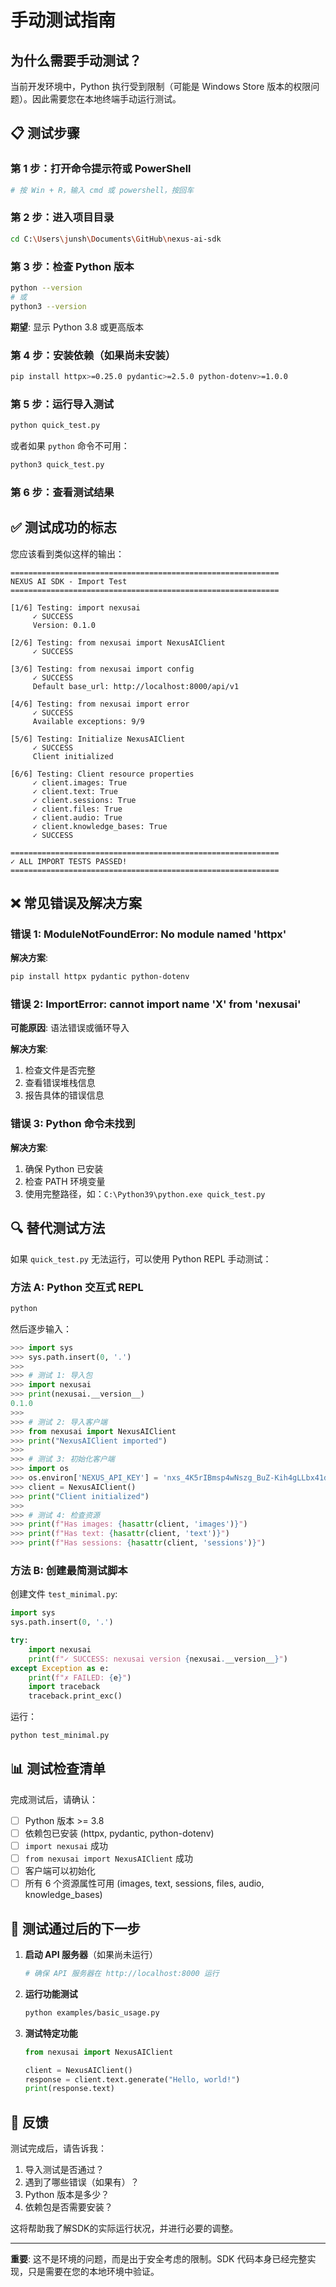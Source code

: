 # 手动测试指南

## 为什么需要手动测试？

当前开发环境中，Python 执行受到限制（可能是 Windows Store 版本的权限问题）。因此需要您在本地终端手动运行测试。

## 📋 测试步骤

### 第 1 步：打开命令提示符或 PowerShell

```powershell
# 按 Win + R，输入 cmd 或 powershell，按回车
```

### 第 2 步：进入项目目录

```bash
cd C:\Users\junsh\Documents\GitHub\nexus-ai-sdk
```

### 第 3 步：检查 Python 版本

```bash
python --version
# 或
python3 --version
```

**期望**: 显示 Python 3.8 或更高版本

### 第 4 步：安装依赖（如果尚未安装）

```bash
pip install httpx>=0.25.0 pydantic>=2.5.0 python-dotenv>=1.0.0
```

### 第 5 步：运行导入测试

```bash
python quick_test.py
```

或者如果 `python` 命令不可用：

```bash
python3 quick_test.py
```

### 第 6 步：查看测试结果

## ✅ 测试成功的标志

您应该看到类似这样的输出：

```
============================================================
NEXUS AI SDK - Import Test
============================================================

[1/6] Testing: import nexusai
     ✓ SUCCESS
     Version: 0.1.0

[2/6] Testing: from nexusai import NexusAIClient
     ✓ SUCCESS

[3/6] Testing: from nexusai import config
     ✓ SUCCESS
     Default base_url: http://localhost:8000/api/v1

[4/6] Testing: from nexusai import error
     ✓ SUCCESS
     Available exceptions: 9/9

[5/6] Testing: Initialize NexusAIClient
     ✓ SUCCESS
     Client initialized

[6/6] Testing: Client resource properties
     ✓ client.images: True
     ✓ client.text: True
     ✓ client.sessions: True
     ✓ client.files: True
     ✓ client.audio: True
     ✓ client.knowledge_bases: True
     ✓ SUCCESS

============================================================
✓ ALL IMPORT TESTS PASSED!
============================================================
```

## ❌ 常见错误及解决方案

### 错误 1: ModuleNotFoundError: No module named 'httpx'

**解决方案**:
```bash
pip install httpx pydantic python-dotenv
```

### 错误 2: ImportError: cannot import name 'X' from 'nexusai'

**可能原因**: 语法错误或循环导入

**解决方案**:
1. 检查文件是否完整
2. 查看错误堆栈信息
3. 报告具体的错误信息

### 错误 3: Python 命令未找到

**解决方案**:
1. 确保 Python 已安装
2. 检查 PATH 环境变量
3. 使用完整路径，如：`C:\Python39\python.exe quick_test.py`

## 🔍 替代测试方法

如果 `quick_test.py` 无法运行，可以使用 Python REPL 手动测试：

### 方法 A: Python 交互式 REPL

```bash
python
```

然后逐步输入：

```python
>>> import sys
>>> sys.path.insert(0, '.')
>>>
>>> # 测试 1: 导入包
>>> import nexusai
>>> print(nexusai.__version__)
0.1.0
>>>
>>> # 测试 2: 导入客户端
>>> from nexusai import NexusAIClient
>>> print("NexusAIClient imported")
>>>
>>> # 测试 3: 初始化客户端
>>> import os
>>> os.environ['NEXUS_API_KEY'] = 'nxs_4K5rIBmsp4wNszg_BuZ-Kih4gLLbx41dGxwNk_mkfaw'
>>> client = NexusAIClient()
>>> print("Client initialized")
>>>
>>> # 测试 4: 检查资源
>>> print(f"Has images: {hasattr(client, 'images')}")
>>> print(f"Has text: {hasattr(client, 'text')}")
>>> print(f"Has sessions: {hasattr(client, 'sessions')}")
```

### 方法 B: 创建最简测试脚本

创建文件 `test_minimal.py`:

```python
import sys
sys.path.insert(0, '.')

try:
    import nexusai
    print(f"✓ SUCCESS: nexusai version {nexusai.__version__}")
except Exception as e:
    print(f"✗ FAILED: {e}")
    import traceback
    traceback.print_exc()
```

运行：
```bash
python test_minimal.py
```

## 📊 测试检查清单

完成测试后，请确认：

- [ ] Python 版本 >= 3.8
- [ ] 依赖包已安装 (httpx, pydantic, python-dotenv)
- [ ] `import nexusai` 成功
- [ ] `from nexusai import NexusAIClient` 成功
- [ ] 客户端可以初始化
- [ ] 所有 6 个资源属性可用 (images, text, sessions, files, audio, knowledge_bases)

## 🚀 测试通过后的下一步

1. **启动 API 服务器**（如果尚未运行）
   ```bash
   # 确保 API 服务器在 http://localhost:8000 运行
   ```

2. **运行功能测试**
   ```bash
   python examples/basic_usage.py
   ```

3. **测试特定功能**
   ```python
   from nexusai import NexusAIClient

   client = NexusAIClient()
   response = client.text.generate("Hello, world!")
   print(response.text)
   ```

## 💬 反馈

测试完成后，请告诉我：

1. 导入测试是否通过？
2. 遇到了哪些错误（如果有）？
3. Python 版本是多少？
4. 依赖包是否需要安装？

这将帮助我了解SDK的实际运行状况，并进行必要的调整。

---

**重要**: 这不是环境的问题，而是出于安全考虑的限制。SDK 代码本身已经完整实现，只是需要在您的本地环境中验证。
